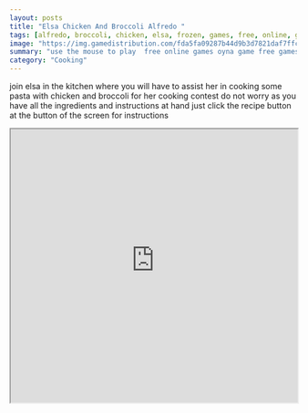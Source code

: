 ```yaml
---
layout: posts
title: "Elsa Chicken And Broccoli Alfredo "
tags: [alfredo, broccoli, chicken, elsa, frozen, games, free, online, games, oyna, game, free, games, play, play, games]
image: "https://img.gamedistribution.com/fda5fa09287b44d9b3d7821daf7ffcfd.jpg"
summary: "use the mouse to play  free online games oyna game free games play play games"
category: "Cooking"
---
```


join elsa in the kitchen where you will have to assist her in cooking some pasta with chicken and broccoli for her cooking contest do not worry as you have all the ingredients and instructions at hand just click the recipe button at the button of the screen for instructions

<iframe width="100%" height="480px;" src="https://flash.gamedistribution.com?game=fda5fa09287b44d9b3d7821daf7ffcfd"></iframe>